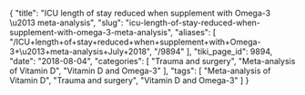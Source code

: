 {
    "title": "ICU length of stay reduced when supplement with Omega-3 \u2013 meta-analysis",
    "slug": "icu-length-of-stay-reduced-when-supplement-with-omega-3-meta-analysis",
    "aliases": [
        "/ICU+length+of+stay+reduced+when+supplement+with+Omega-3+\u2013+meta-analysis+July+2018",
        "/9894"
    ],
    "tiki_page_id": 9894,
    "date": "2018-08-04",
    "categories": [
        "Trauma and surgery",
        "Meta-analysis of Vitamin D",
        "Vitamin D and Omega-3"
    ],
    "tags": [
        "Meta-analysis of Vitamin D",
        "Trauma and surgery",
        "Vitamin D and Omega-3"
    ]
}